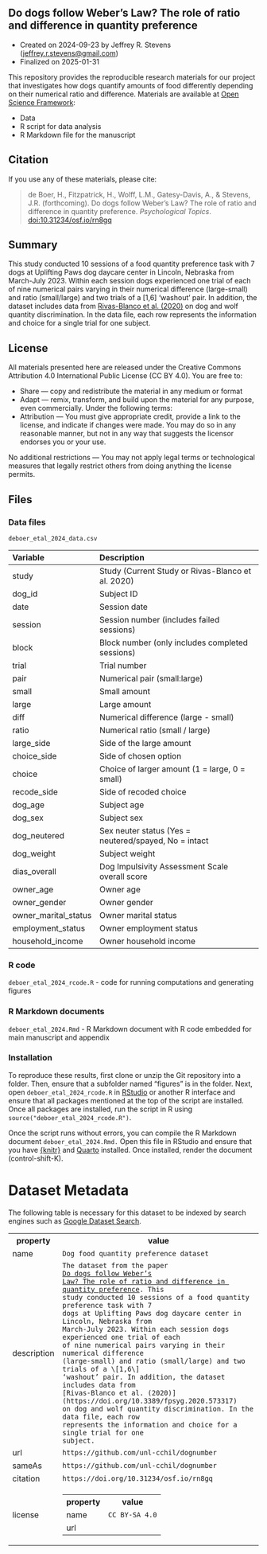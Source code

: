 ## Do dogs follow Weber’s Law? The role of ratio and difference in quantity preference

-   Created on 2024-09-23 by Jeffrey R. Stevens
    (<jeffrey.r.stevens@gmail.com>)
-   Finalized on 2025-01-31

This repository provides the reproducible research materials for our
project that investigates how dogs quantify amounts of food differently
depending on their numerical ratio and difference. Materials are
available at [Open Science Framework](https://osf.io/tp8ah/):

-   Data
-   R script for data analysis
-   R Markdown file for the manuscript

## Citation

If you use any of these materials, please cite:

> de Boer, H., Fitzpatrick, H., Wolff, L.M., Gatesy-Davis, A., &
> Stevens, J.R. (forthcoming). Do dogs follow Weber’s Law? The role of
> ratio and difference in quantity preference. *Psychological Topics*.
> [doi:10.31234/osf.io/rn8gq](https://doi.org/10.31234/osf.io/rn8gq)

## Summary

This study conducted 10 sessions of a food quantity preference task with
7 dogs at Uplifting Paws dog daycare center in Lincoln, Nebraska from
March-July 2023. Within each session dogs experienced one trial of each
of nine numerical pairs varying in their numerical difference
(large-small) and ratio (small/large) and two trials of a \[1,6\]
‘washout’ pair. In addition, the dataset includes data from
[Rivas-Blanco et al. (2020)](https://doi.org/10.3389/fpsyg.2020.573317)
on dog and wolf quantity discrimination. In the data file, each row
represents the information and choice for a single trial for one
subject.

## License

All materials presented here are released under the Creative Commons
Attribution 4.0 International Public License (CC BY 4.0). You are free
to:

-   Share — copy and redistribute the material in any medium or format
-   Adapt — remix, transform, and build upon the material for any
    purpose, even commercially. Under the following terms:
-   Attribution — You must give appropriate credit, provide a link to
    the license, and indicate if changes were made. You may do so in any
    reasonable manner, but not in any way that suggests the licensor
    endorses you or your use.

No additional restrictions — You may not apply legal terms or
technological measures that legally restrict others from doing anything
the license permits.

## Files

### Data files

`deboer_etal_2024_data.csv`

| Variable | Description |
|:--------------------|:--------------------------------------------------|
| study | Study (Current Study or Rivas-Blanco et al. 2020) |
| dog_id | Subject ID |
| date | Session date |
| session | Session number (includes failed sessions) |
| block | Block number (only includes completed sessions) |
| trial | Trial number |
| pair | Numerical pair (small:large) |
| small | Small amount |
| large | Large amount |
| diff | Numerical difference (large - small) |
| ratio | Numerical ratio (small / large) |
| large_side | Side of the large amount |
| choice_side | Side of chosen option |
| choice | Choice of larger amount (1 = large, 0 = small) |
| recode_side | Side of recoded choice |
| dog_age | Subject age |
| dog_sex | Subject sex |
| dog_neutered | Sex neuter status (Yes = neutered/spayed, No = intact |
| dog_weight | Subject weight |
| dias_overall | Dog Impulsivity Assessment Scale overall score |
| owner_age | Owner age |
| owner_gender | Owner gender |
| owner_marital_status | Owner marital status |
| employment_status | Owner employment status |
| household_income | Owner household income |

### R code

`deboer_etal_2024_rcode.R` - code for running computations and
generating figures

### R Markdown documents

`deboer_etal_2024.Rmd` - R Markdown document with R code embedded for
main manuscript and appendix

### Installation

To reproduce these results, first clone or unzip the Git repository into
a folder. Then, ensure that a subfolder named “figures” is in the
folder. Next, open `deboer_etal_2024_rcode.R` in
[RStudio](https://rstudio.com) or another R interface and ensure that
all packages mentioned at the top of the script are installed. Once all
packages are installed, run the script in R using
`source("deboer_etal_2024_rcode.R")`.

Once the script runs without errors, you can compile the R Markdown
document `deboer_etal_2024.Rmd.` Open this file in RStudio and ensure
that you have [{knitr}](https://yihui.org/knitr/) and
[Quarto](https://quarto.org/) installed. Once installed, render the
document (control-shift-K).

# Dataset Metadata

The following table is necessary for this dataset to be indexed by
search engines such as <a href="https://g.co/datasetsearch">Google
Dataset Search</a>.

<table>
<tr>
<th>
property
</th>
<th>
value
</th>
</tr>
<tr>
<td>
name
</td>
<td>
<code itemprop="name">Dog food quantity preference dataset</code>
</td>
</tr>
<tr>
<td>
description
</td>
<td>
<code itemprop="description">The dataset from the paper
<a href="https://doi.org/10.31234/osf.io/rn8gq">Do dogs follow Weber’s
Law? The role of ratio and difference in quantity preference</a>. This
study conducted 10 sessions of a food quantity preference task with 7
dogs at Uplifting Paws dog daycare center in Lincoln, Nebraska from
March-July 2023. Within each session dogs experienced one trial of each
of nine numerical pairs varying in their numerical difference
(large-small) and ratio (small/large) and two trials of a \[1,6\]
‘washout’ pair. In addition, the dataset includes data from
[Rivas-Blanco et al. (2020)](https://doi.org/10.3389/fpsyg.2020.573317)
on dog and wolf quantity discrimination. In the data file, each row
represents the information and choice for a single trial for one
subject.</code>
</td>
</tr>
</tr>
<tr>
<td>
url
</td>
<td>
<code itemprop="url">https://github.com/unl-cchil/dognumber</code>
</td>
</tr>
<tr>
<td>
sameAs
</td>
<td>
<code itemprop="sameAs">https://github.com/unl-cchil/dognumber</code>
</td>
</tr>
<tr>
<td>
citation
</td>
<td>
<code itemprop="citation">https://doi.org/10.31234/osf.io/rn8gq</code>
</td>
</tr>
<tr>
<td>
license
</td>
<td>

<table>
<tr>
<th>
property
</th>
<th>
value
</th>
</tr>
<tr>
<td>
name
</td>
<td>
<code itemprop="name">CC BY-SA 4.0</code>
</td>
</tr>
<tr>
<td>
url
</td>
<td>
<code itemprop="url"><https://creativecommons.org/licenses/by-sa/4.0/></code>
</td>
</tr>
</table>

</td>
</tr>
</table>
